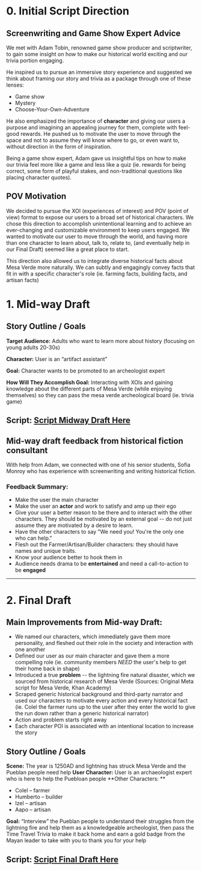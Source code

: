# 0. Initial Script Direction 

## Screenwriting and Game Show Expert Advice 
We met with Adam Tobin, renowned game show producer and scriptwriter, to gain some insight on how to make our historical world exciting and our trivia portion engaging. 

He inspired us to pursue an immersive story experience and suggested we think about framing our story and trivia as a package through one of these lenses:
* Game show 
* Mystery 
* Choose-Your-Own-Adventure 

He also emphasized the importance of **character** and giving our users a purpose and imagining an appealing journey for them, complete with feel-good rewards. He pushed us to motivate the user to move through the space and not to assume they will know where to go, or even want to, without direction in the form of inspiration. 

Being a game show expert, Adam gave us insightful tips on how to make our trivia feel more like a game and less like a quiz (ie. rewards for being correct, some form of playful stakes, and non-traditional questions like placing character quotes). 

## POV Motivation
We decided to pursue the XOI (experiences of interest) and POV (point of view) format to expose our users to a broad set of historical characters. We chose this direction to accomplish unintentional learning and to achieve an ever-changing and customizable environment to keep users engaged. We wanted to motivate our user to move through the world, and having more than one character to learn about, talk to, relate to, (and eventually help in our Final Draft) seemed like a great place to start. 

This direction also allowed us to integrate diverse historical facts about Mesa Verde more naturally. We can subtly and engagingly convey facts that fit in with a specific character's role (ie. farming facts, building facts, and artisan facts)


# 1. Mid-way Draft
## Story Outline / Goals 
**Target Audience:** Adults who want to learn more about history (focusing on young adults 20-30s)

**Character:** User is an “artifact assistant” 

**Goal:** Character wants to be promoted to an archeologist expert 

**How Will They Accomplish Goal:** Interacting with XOIs and gaining knowledge about the different parts of Mesa Verde (while enjoying themselves) so they can pass the mesa verde archeological board (ie. trivia game)  

## Script: [Script Midway Draft Here ](https://docs.google.com/document/d/1jidonz-DFoWeMlS8wCjBizS2MxcMrT3WWD-avZwWc28/edit?usp=sharing)


## Mid-way draft feedback from historical fiction consultant 

With help from Adam, we connected with one of his senior students, Sofia Monroy who has experience with screenwriting and writing historical fiction.

### Feedback Summary:
* Make the user the main character 
* Make the user an **actor** and work to satisfy and amp up their ego 
* Give your user a better reason to be there and to interact with the other characters. They should be motivated by an external goal -- do not just assume they are motivated by a desire to learn.
* Have the other characters to say "We need you! You're the only one who can help."
* Flesh out the Farmer/Artisan/Builder characters: they should have names and unique traits.
* Know your audience better to hook them in
* Audience needs drama to be **entertained** and need a call-to-action to be **engaged** 


----------

# 2. Final Draft

## Main Improvements from Mid-way Draft: 
* We named our characters, which immediately gave them more personality, and fleshed out their role in the society and interaction with one another
* Defined our user as our main character and gave them a more compelling role (ie. community members *NEED* the user's help to get their home back in shape)
* Introduced a true **problem** -- the lightning fire natural disaster, which we sourced from historical research of Mesa Verde (Sources: Original Meta script for Mesa Verde, Khan Academy) 
* Scraped generic historical background and third-party narrator and used our characters to motivate every action and every historical fact (ie. Colel the farmer runs up to the user after they enter the world to give the run down rather than a generic historical narrator)
* Action and problem starts right away
* Each character POI is associated with an intentional location to increase the story 

## Story Outline / Goals
**Scene:** The year is 1250AD and lightning has struck Mesa Verde and the Pueblan people need help 
**User Character:** User is an archaeologist expert who is here to help the Puebloan people 
**Other Characters: **
* Colel – farmer 
* Humberto – builder
* Izel – artisan 
* Aapo – artisan 

**Goal:** “Interview” the Pueblan people to understand their struggles from the lightning fire and help them as a knowledgeable archeologist, then pass the Time Travel Trivia to make it back home and earn a gold badge from the Mayan leader to take with you to thank you for your help


## Script: [Script Final Draft Here ](https://docs.google.com/document/d/1h_SijQJ2b7o-qewp4znXbVXI9_-6XGWffc9aWzhhns0/edit?usp=sharing)





